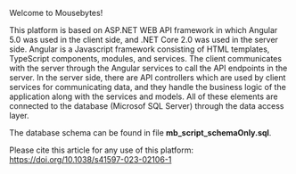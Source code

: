Welcome to Mousebytes! 

This platform is based on ASP.NET WEB API framework in which Angular 5.0 was used in the client side, and .NET Core 2.0 was used in the server side. Angular is a Javascript framework consisting of HTML templates, TypeScript components, modules, and services. The client 
communicates with the server through the Angular services to call the API endpoints in the server. In the server side, there are API controllers which are used by client services for communicating data, and they handle the business logic of the application along with the services and models. All of these elements are connected to the database (Microsof SQL Server) through the data access layer.

The database schema can be found in file <b>mb_script_schemaOnly.sql</b>.

Please cite this article for any use of this platform: https://doi.org/10.1038/s41597-023-02106-1
